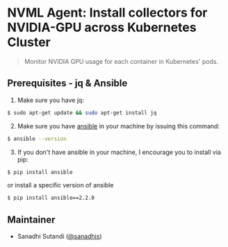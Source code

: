 # NVML Agent: Install collectors for NVIDIA-GPU across Kubernetes Cluster

> Monitor NVIDIA GPU usage for each container in Kubernetes' pods.

## Prerequisites - jq & Ansible

1. Make sure you have jq:
  ```bash
  $ sudo apt-get update && sudo apt-get install jq
  ```

2. Make sure you have [ansible](http://docs.ansible.com/ansible/latest/intro_installation.html) in your machine by issuing this command:
  ```bash
  $ ansible --version
  ```

3. If you don't have ansible in your machine, I encourage you to install via pip:
  ```bash
  $ pip install ansible
  ```
  or install a specific version of ansible
  ```bash
  $ pip install ansible==2.2.0
  ```

## Maintainer

- Sanadhi Sutandi ([@sanadhis](https://github.com/sanadhis))
